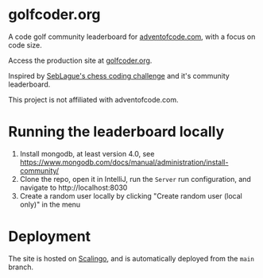 # golfcoder.org

A code golf community leaderboard for [adventofcode.com](adventofcode.com), with a focus on code size.

Access the production site at [golfcoder.org](https://golfcoder.org).

Inspired by [SebLague's chess coding challenge](https://github.com/SebLague/Chess-Challenge) and it's community
leaderboard.

This project is not affiliated with adventofcode.com.

# Running the leaderboard locally

1. Install mongodb, at least version 4.0, see https://www.mongodb.com/docs/manual/administration/install-community/
2. Clone the repo, open it in IntelliJ, run the `Server` run configuration, and navigate to http://localhost:8030
3. Create a random user locally by clicking "Create random user (local only)" in the menu

# Deployment

The site is hosted on [Scalingo](https://scalingo.com), and is automatically deployed from the `main` branch.